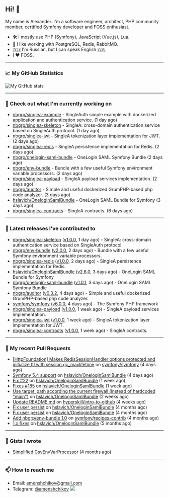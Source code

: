 ## Hi! 👋

My name is Alexander. I'm a software engineer, architect, PHP community member, certified Symfony developer and FOSS enthusiast.

* 🛠 I mostly use PHP (Symfony), JavaScript (Vue.js), Lua.
* 🧰 I like working with PostgreSQL, Redis, RabbitMQ.
* 🇷🇺 I'm Russian, but I can speak English 🇬🇧.
* I ♥ FOSS.

---

### 📈 My GitHub Statistics

![My GitHub stats](https://github-readme-stats.vercel.app/api?username=a-menshchikov&theme=calm&hide_title=true&show_icons=true)

[comment]: &lt;> (![Top Langs]&#40;https://github-readme-stats.vercel.app/api/top-langs/?username=a-menshchikov&theme=calm&hide_title=true&layout=compact&count_private=true&include_all_commits=true&langs_count=6&#41;)

---

### 👷 Check out what I'm currently working on

- [nbgrp/singlea-example](https://github.com/nbgrp/singlea-example) - SingleAuth simple example with dockerized application and authentication service. (1 day ago)
- [nbgrp/singlea-skeleton](https://github.com/nbgrp/singlea-skeleton) - SingleA: cross-domain authentication service based on SingleAuth protocol. (1 day ago)
- [nbgrp/singlea-jwt](https://github.com/nbgrp/singlea-jwt) - SingleA tokenization layer implementation for JWT. (2 days ago)
- [nbgrp/singlea-redis](https://github.com/nbgrp/singlea-redis) - SingleA persistence implementation for Redis. (2 days ago)
- [nbgrp/onelogin-saml-bundle](https://github.com/nbgrp/onelogin-saml-bundle) - OneLogin SAML Symfony Bundle (2 days ago)
- [nbgrp/env-bundle](https://github.com/nbgrp/env-bundle) - Bundle with a few useful Symfony environment variable processors. (2 days ago)
- [nbgrp/singlea-payload](https://github.com/nbgrp/singlea-payload) - SingleA payload services implementation. (2 days ago)
- [nbgrp/auditor](https://github.com/nbgrp/auditor) - Simple and useful dockerized GrumPHP-based php code analyzer. (3 days ago)
- [hslavich/OneloginSamlBundle](https://github.com/hslavich/OneloginSamlBundle) - OneLogin SAML Bundle for Symfony (3 days ago)
- [nbgrp/singlea-contracts](https://github.com/nbgrp/singlea-contracts) - SingleA contracts. (6 days ago)

---

### 🔭 Latest releases I've contributed to

- [nbgrp/singlea-skeleton](https://github.com/nbgrp/singlea-skeleton) ([v1.0.0](https://github.com/nbgrp/singlea-skeleton/releases/tag/v1.0.0), 1 day ago) - SingleA: cross-domain authentication service based on SingleAuth protocol.
- [nbgrp/env-bundle](https://github.com/nbgrp/env-bundle) ([v2.0.0](https://github.com/nbgrp/env-bundle/releases/tag/v2.0.0), 2 days ago) - Bundle with a few useful Symfony environment variable processors.
- [nbgrp/singlea-redis](https://github.com/nbgrp/singlea-redis) ([v1.0.0](https://github.com/nbgrp/singlea-redis/releases/tag/v1.0.0), 2 days ago) - SingleA persistence implementation for Redis.
- [hslavich/OneloginSamlBundle](https://github.com/hslavich/OneloginSamlBundle) ([v2.8.0](https://github.com/hslavich/OneloginSamlBundle/releases/tag/v2.8.0), 3 days ago) - OneLogin SAML Bundle for Symfony
- [nbgrp/onelogin-saml-bundle](https://github.com/nbgrp/onelogin-saml-bundle) ([v1.0.1](https://github.com/nbgrp/onelogin-saml-bundle/releases/tag/v1.0.1), 3 days ago) - OneLogin SAML Symfony Bundle
- [nbgrp/auditor](https://github.com/nbgrp/auditor) ([v0.3.2](https://github.com/nbgrp/auditor/releases/tag/v0.3.2), 4 days ago) - Simple and useful dockerized GrumPHP-based php code analyzer.
- [symfony/symfony](https://github.com/symfony/symfony) ([v6.0.0](https://github.com/symfony/symfony/releases/tag/v6.0.0), 4 days ago) - The Symfony PHP framework
- [nbgrp/singlea-payload](https://github.com/nbgrp/singlea-payload) ([v1.0.0](https://github.com/nbgrp/singlea-payload/releases/tag/v1.0.0), 1 week ago) - SingleA payload services implementation.
- [nbgrp/singlea-jwt](https://github.com/nbgrp/singlea-jwt) ([v1.0.0](https://github.com/nbgrp/singlea-jwt/releases/tag/v1.0.0), 1 week ago) - SingleA tokenization layer implementation for JWT.
- [nbgrp/singlea-contracts](https://github.com/nbgrp/singlea-contracts) ([v1.0.0](https://github.com/nbgrp/singlea-contracts/releases/tag/v1.0.0), 1 week ago) - SingleA contracts.

---

### 🔨 My recent Pull Requests

- [[HttpFoundation] Makes RedisSessionHandler options protected and initialize ttl with session.gc_maxlifetime](https://github.com/symfony/symfony/pull/44343) on [symfony/symfony](https://github.com/symfony/symfony) (4 days ago)
- [Symfony 5.4 support](https://github.com/hslavich/OneloginSamlBundle/pull/189) on [hslavich/OneloginSamlBundle](https://github.com/hslavich/OneloginSamlBundle) (4 days ago)
- [Fix #22](https://github.com/hslavich/OneloginSamlBundle/pull/188) on [hslavich/OneloginSamlBundle](https://github.com/hslavich/OneloginSamlBundle) (1 week ago)
- [Fixes #185](https://github.com/hslavich/OneloginSamlBundle/pull/187) on [hslavich/OneloginSamlBundle](https://github.com/hslavich/OneloginSamlBundle) (1 week ago)
- [Use target_path according the current firewall (instead of hardcoded &#34;main&#34;)](https://github.com/hslavich/OneloginSamlBundle/pull/184) on [hslavich/OneloginSamlBundle](https://github.com/hslavich/OneloginSamlBundle) (2 weeks ago)
- [Update README.md](https://github.com/hyperskill/intro-to-github/pull/1432) on [hyperskill/intro-to-github](https://github.com/hyperskill/intro-to-github) (4 weeks ago)
- [Fix user persist](https://github.com/hslavich/OneloginSamlBundle/pull/180) on [hslavich/OneloginSamlBundle](https://github.com/hslavich/OneloginSamlBundle) (4 months ago)
- [Fix user persist](https://github.com/hslavich/OneloginSamlBundle/pull/179) on [hslavich/OneloginSamlBundle](https://github.com/hslavich/OneloginSamlBundle) (4 months ago)
- [Add nbgrp/env-bundle 1.0](https://github.com/symfony/recipes-contrib/pull/1177) on [symfony/recipes-contrib](https://github.com/symfony/recipes-contrib) (4 months ago)
- [1.x fixes](https://github.com/hslavich/OneloginSamlBundle/pull/177) on [hslavich/OneloginSamlBundle](https://github.com/hslavich/OneloginSamlBundle) (5 months ago)

---

### 📓 Gists I wrote

- [Simplified CsvEnvVarProcessor](https://gist.github.com/08650c7b76154eb00c18d093e5087f0b) (4 months ago)

---

### 📫 How to reach me

- Email: [amenshchikov@gmail.com](mailto://amenshchikov@gmail.com)
- Telegram: [@amenshchikov](https://t.me/amenshchikov)
![](https://hit.yhype.me/github/profile?user_id=2580489)